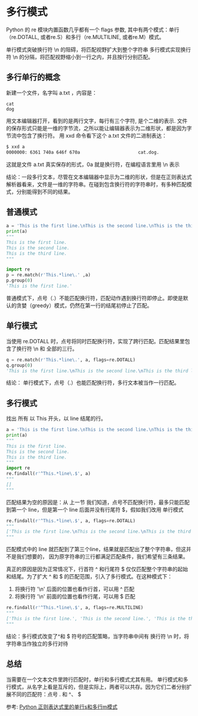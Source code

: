# 多行模式

Python 的 re 模块内置函数几乎都有一个 flags 参数, 其中有两个模式：单行（re.DOTALL, 或者re.S）和多行（re.MULTILINE, 或者re.M）模式。

单行模式突破换行符 \n 的阻碍，将匹配视野扩大到整个字符串
多行模式实现换行符 \n 的分隔，将匹配视野缩小到一行之内，并且按行分别匹配。

## 多行单行的概念
新建一个文件，名字叫 a.txt ，内容是：

```
cat
dog
```
用文本编辑器打开，看到的是两行文字，每行有三个字符, 是个二维的表示.
文件的保存形式只能是一维的字节流，之所以能让编辑器表示为二维形状，都是因为字节流中包含了换行符。
用 xxd 命令看下这个 a.txt 文件的二进制表达：
```sh
$ xxd a
0000000: 6361 740a 646f 670a                      cat.dog.                                   g.
```
这就是文件 a.txt 真实保存的形式，0a 就是换行符，在编程语言里用 \n 表示


结论：一段多行文本，尽管在文本编辑器中显示为二维的形状，但是在正则表达式解析器看来，文件是一维的字符串。在碰到包含换行符的字符串时，有多种匹配模式，分别能得到不同的结果。



## 普通模式
```python
a = 'This is the first line.\nThis is the second line.\nThis is the third line.'
print(a)
"""
This is the first line.
This is the second line.
This is the third line.
"""

import re
p = re.match(r'This.*line\.' ,a) 
p.group(0)
'This is the first line.'
```
普通模式下，点号（.）不能匹配换行符，匹配动作遇到换行符即停止。即使是默认的贪婪（greedy）模式，仍然在第一行的结尾初停止了匹配。


## 单行模式
当使用 re.DOTALL 时，点号将同时匹配换行符，实现了跨行匹配。匹配结果里包含了换行符 \n 和 全部的三行。

```python
q = re.match(r'This.*line\.', a, flags=re.DOTALL)
q.group(0)
'This is the first line.\nThis is the second line.\nThis is the third line.'
```
结论：
单行模式下，点号（.）也能匹配换行符，多行文本被当作一行匹配。

## 多行模式
找出 所有 以 This 开头，以 line 结尾的行。
```python
a = 'This is the first line.\nThis is the second line.\nThis is the third line.'
print(a)
"""
This is the first line.
This is the second line.
This is the third line.
"""
import re
re.findall(r'^This.*line\.$', a)
"""
[]
"""
```
匹配结果为空的原因是：从 上一节 我们知道，点号不匹配换行符，最多只能匹配到第一个 line，但是第一个 line 后面并没有行尾符 $，假如我们改用 单行模式

```python
re.findall(r'^This.*line\.$', a, flags=re.DOTALL)
"""
['This is the first line.\nThis is the second line.\nThis is the third line.']
"""
```
匹配模式中的 line 就匹配到了第三个line，结果就是匹配出了整个字符串，但这并不是我们想要的， 因为原字符串的三行都满足匹配条件，我们希望有三条结果。

真正的原因是因为正常情况下，行首符 ^ 和行尾符 $ 仅仅匹配整个字符串的起始和结尾。为了扩大 ^ 和 $ 的匹配范围，引入了多行模式。在这种模式下：

1. 将换行符 '\n' 后面的位置也看作行首，可以用 ^ 匹配
1. 将换行符 '\n' 前面的位置也看作行尾，可以用 $ 匹配


```python
re.findall(r'^This.*line\.$', a, flags=re.MULTILINE)
"""
['This is the first line.', 'This is the second line.', 'This is the third line.']
"""
```
结论：多行模式改变了^和 $ 符号的匹配策略，当字符串中间有 换行符 \n 时，将字符串当作独立的多行对待


## 总结
当需要在一个文本文件里跨行匹配时，单行和多行模式尤其有用。
单行模式和多行模式，从名字上看是互斥的，但是实际上，两者可以共存。因为它们二者分别扩展不同的匹配符：点号 . 和 ^、 $




参考:
[Python 正则表达式里的单行s和多行m模式](https://www.lfhacks.com/tech/python-re-single-multiline/)